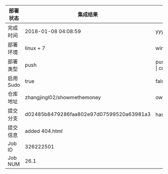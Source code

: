部署状态 | 集成结果 | 参考值
---|---|---
完成时间 | 2018-01-08 04:08:59 | yyyy-mm-dd hh:mm:ss
部署环境 | linux + 7 | window \| linux + stable
部署类型 | push | push \| pull_request \| api \| cron
启用Sudo | true | false \| true
仓库地址 | zhangjingl02/showmethemoney | owner_name/repo_name
提交分支 | d02485b8479286faa802e97d07599520a63981a3 | hash 16位
提交信息 | added 404.html |
Job ID   | 326222501 |
Job NUM  | 26.1 |
